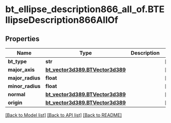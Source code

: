 # bt_ellipse_description866_all_of.BTEllipseDescription866AllOf

## Properties
Name | Type | Description | Notes
------------ | ------------- | ------------- | -------------
**bt_type** | **str** |  | [optional] 
**major_axis** | [**bt_vector3d389.BTVector3d389**](BTVector3d389.md) |  | [optional] 
**major_radius** | **float** |  | [optional] 
**minor_radius** | **float** |  | [optional] 
**normal** | [**bt_vector3d389.BTVector3d389**](BTVector3d389.md) |  | [optional] 
**origin** | [**bt_vector3d389.BTVector3d389**](BTVector3d389.md) |  | [optional] 

[[Back to Model list]](../README.md#documentation-for-models) [[Back to API list]](../README.md#documentation-for-api-endpoints) [[Back to README]](../README.md)


